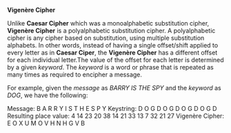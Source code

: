 **Vigenère Cipher**

Unlike **Caesar Cipher** which was a monoalphabetic substitution cipher, **Vigenère Cipher** is a polyalphabetic substitution cipher. A polyalphabetic cipher is any cipher based on substitution, using multiple substitution alphabets. In other words, instead of having a single offset/shift applied to every letter as in **Caesar Ciper**, the **Vigenère Cipher** has a different offset for each individual letter.The value of the offset for each letter is determined by a given *keyword*. The *keyword* is a word or phrase that is repeated as many times as required to encipher a message.

For example, given the *message* as *BARRY IS THE SPY* and the *keyword* as *DOG*, we have the following:

Message:				B  A  R  R  Y   I  S   T  H  E   S  P  Y
Keystring:				D  O  G  D  O   G  D   O  G  D   O  G  D
Resulting place value:	4  14 23 20 38  14 21  33 13 7   32 21 27
Vigenère Cipher:		E  O  X  U  M   O  V   H  N  H   G  V  B


